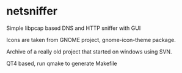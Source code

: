 # netsniffer
Simple libpcap based DNS and HTTP sniffer with GUI

Icons are taken from GNOME project, gnome-icon-theme package.

Archive of a really old project that started on windows using SVN.

QT4 based, run qmake to generate Makefile
